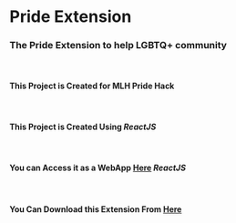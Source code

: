 # **Pride Extension**
### **The Pride Extension to help LGBTQ+ community**

<br>



#### This Project is Created for MLH Pride Hack



<br>

#### This Project is Created Using ***ReactJS***

<br>

#### You can Access it as a WebApp [Here](https://pushkarm029.github.io/MLH-PrideHack-Extension/) ***ReactJS***

<br>



#### You Can Download this Extension From [Here](https://drive.google.com/file/d/1Z8vCNGXRVsjp2_JCkzu_e98QpPWNBkln/view?usp=sharing)

